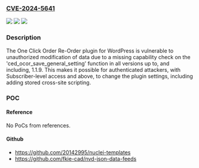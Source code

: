 ### [CVE-2024-5641](https://cve.mitre.org/cgi-bin/cvename.cgi?name=CVE-2024-5641)
![](https://img.shields.io/static/v1?label=Product&message=One%20Click%20Order%20Re-Order&color=blue)
![](https://img.shields.io/static/v1?label=Version&message=*%3C%3D%201.1.9%20&color=brighgreen)
![](https://img.shields.io/static/v1?label=Vulnerability&message=CWE-862%20Missing%20Authorization&color=brighgreen)

### Description

The One Click Order Re-Order plugin for WordPress is vulnerable to unauthorized modification of data due to a missing capability check on the 'ced_ocor_save_general_setting' function in all versions up to, and including, 1.1.9. This makes it possible for authenticated attackers, with Subscriber-level access and above, to change the plugin settings, including adding stored cross-site scripting.

### POC

#### Reference
No PoCs from references.

#### Github
- https://github.com/20142995/nuclei-templates
- https://github.com/fkie-cad/nvd-json-data-feeds

